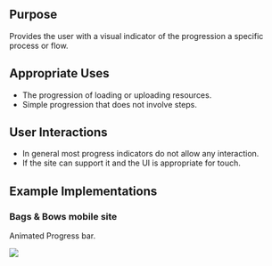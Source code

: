 ## Purpose

Provides the user with a visual indicator of the progression a specific process or flow.

## Appropriate Uses

- The progression of loading or uploading resources.
- Simple progression that does not involve steps.

## User Interactions

- In general most progress indicators do not allow any interaction.
- If the site can support it and the UI is appropriate for touch.

## Example Implementations

### Bags & Bows mobile site

Animated Progress bar.

![](../../assets/images/patterns/progress-bar/bags-bows.jpeg)
